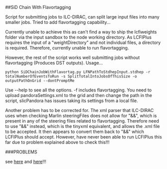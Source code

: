 ##SiD Chain With Flavortagging

Script for submitting jobs to ILC-DIRAC, can split large input files into many smaller jobs. Tried to add flavortagging capability...

Currently unable to achieve this as can't find a way to ship the lcfiweights folder via the input sandbox to the node working directory. As LCFIPlus requires the input of a "weightDirectory" and not individual files, a directory is required. Therefore, currently unable to run flavortagging. 

However, the rest of the script works well submitting jobs without flavortagging (Produces DST outputs). Usage...

```
python SiDChainJobWithFlavortag.py LFNPathToStdhepInput.stdhep -r totalNumberOfEventsToRun -s SplitTotalIntoJobsOfThisSize -o outputPathOnGrid --dontPromptMe
```

Use --help to see all the options. -f includes flavortagging. You need to upload pandoraSettings.xml to the grid and then change the path in the script, slicPandora has issues taking its settings from a local file.

Another problem has to be corrected for. The xml parser that ILC-DIRAC uses when checking Marlin steeringFiles does not allow for "&&", which is present in any of the steering files related to flavortagging. Therefore need to use "&amp;&amp;" instead, which is the tinyxml equivalent, and allows the .xml file to be accepted. It then appears to convert them back to "&&" which LCFIPlus should accept. However, have never been able to run LCFIPlus this far due to problem explained above to check this!!!

###PROBLEMS 

see [here](https://jira.slac.stanford.edu/browse/MAR-55) and [here](https://github.com/DIRACGrid/DIRAC/issues/1161)!!!
